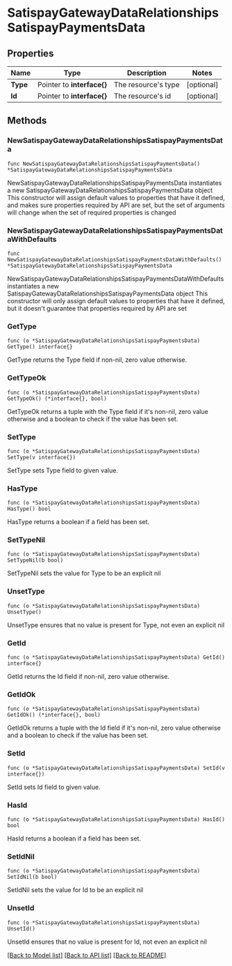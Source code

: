 # SatispayGatewayDataRelationshipsSatispayPaymentsData

## Properties

Name | Type | Description | Notes
------------ | ------------- | ------------- | -------------
**Type** | Pointer to **interface{}** | The resource&#39;s type | [optional] 
**Id** | Pointer to **interface{}** | The resource&#39;s id | [optional] 

## Methods

### NewSatispayGatewayDataRelationshipsSatispayPaymentsData

`func NewSatispayGatewayDataRelationshipsSatispayPaymentsData() *SatispayGatewayDataRelationshipsSatispayPaymentsData`

NewSatispayGatewayDataRelationshipsSatispayPaymentsData instantiates a new SatispayGatewayDataRelationshipsSatispayPaymentsData object
This constructor will assign default values to properties that have it defined,
and makes sure properties required by API are set, but the set of arguments
will change when the set of required properties is changed

### NewSatispayGatewayDataRelationshipsSatispayPaymentsDataWithDefaults

`func NewSatispayGatewayDataRelationshipsSatispayPaymentsDataWithDefaults() *SatispayGatewayDataRelationshipsSatispayPaymentsData`

NewSatispayGatewayDataRelationshipsSatispayPaymentsDataWithDefaults instantiates a new SatispayGatewayDataRelationshipsSatispayPaymentsData object
This constructor will only assign default values to properties that have it defined,
but it doesn't guarantee that properties required by API are set

### GetType

`func (o *SatispayGatewayDataRelationshipsSatispayPaymentsData) GetType() interface{}`

GetType returns the Type field if non-nil, zero value otherwise.

### GetTypeOk

`func (o *SatispayGatewayDataRelationshipsSatispayPaymentsData) GetTypeOk() (*interface{}, bool)`

GetTypeOk returns a tuple with the Type field if it's non-nil, zero value otherwise
and a boolean to check if the value has been set.

### SetType

`func (o *SatispayGatewayDataRelationshipsSatispayPaymentsData) SetType(v interface{})`

SetType sets Type field to given value.

### HasType

`func (o *SatispayGatewayDataRelationshipsSatispayPaymentsData) HasType() bool`

HasType returns a boolean if a field has been set.

### SetTypeNil

`func (o *SatispayGatewayDataRelationshipsSatispayPaymentsData) SetTypeNil(b bool)`

 SetTypeNil sets the value for Type to be an explicit nil

### UnsetType
`func (o *SatispayGatewayDataRelationshipsSatispayPaymentsData) UnsetType()`

UnsetType ensures that no value is present for Type, not even an explicit nil
### GetId

`func (o *SatispayGatewayDataRelationshipsSatispayPaymentsData) GetId() interface{}`

GetId returns the Id field if non-nil, zero value otherwise.

### GetIdOk

`func (o *SatispayGatewayDataRelationshipsSatispayPaymentsData) GetIdOk() (*interface{}, bool)`

GetIdOk returns a tuple with the Id field if it's non-nil, zero value otherwise
and a boolean to check if the value has been set.

### SetId

`func (o *SatispayGatewayDataRelationshipsSatispayPaymentsData) SetId(v interface{})`

SetId sets Id field to given value.

### HasId

`func (o *SatispayGatewayDataRelationshipsSatispayPaymentsData) HasId() bool`

HasId returns a boolean if a field has been set.

### SetIdNil

`func (o *SatispayGatewayDataRelationshipsSatispayPaymentsData) SetIdNil(b bool)`

 SetIdNil sets the value for Id to be an explicit nil

### UnsetId
`func (o *SatispayGatewayDataRelationshipsSatispayPaymentsData) UnsetId()`

UnsetId ensures that no value is present for Id, not even an explicit nil

[[Back to Model list]](../README.md#documentation-for-models) [[Back to API list]](../README.md#documentation-for-api-endpoints) [[Back to README]](../README.md)


